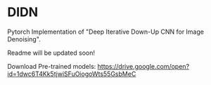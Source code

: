 # DIDN
Pytorch Implementation of "Deep Iterative Down-Up CNN for Image Denoising".

Readme will be updated soon!

Download Pre-trained models: https://drive.google.com/open?id=1dwc6T4Kk5tjwiSFuOiogoWts55GsbMeC
